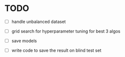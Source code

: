 # TODO

- [ ] handle unbalanced dataset
- [ ] grid search for hyperparameter tuning for best 3 algos
- [ ] save models
- [ ] write code to save the result on blind test set
        